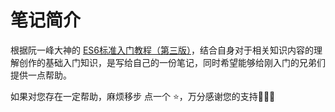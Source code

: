 # 笔记简介

根据阮一峰大神的 [ES6标准入门教程（第三版）](https://es6.ruanyifeng.com/)，结合自身对于相关知识内容的理解创作的基础入门知识，是写给自己的一份笔记，同时希望能够给刚入门的兄弟们提供一点帮助。

如果对您存在一定帮助，麻烦移步 [<i class="blogfont blog-gitee"></i>](https://gitee.com/Feng-ye_BG/es6-base-start?_from=gitee_search) 点一个 :star:，万分感谢您的支持:tada::tada::tada:

<jy-class-test></jy-class-test>
